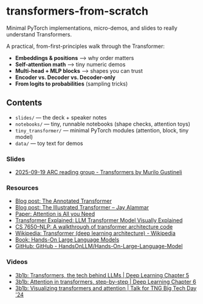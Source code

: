 # transformers-from-scratch
Minimal PyTorch implementations, micro-demos, and slides to really understand Transformers.

A practical, from-first-principles walk through the Transformer:
- **Embeddings & positions** --> why order matters
- **Self-attention math** --> tiny numeric demos
- **Multi-head + MLP blocks** --> shapes you can trust
- **Encoder vs. Decoder vs. Decoder-only**
- **From logits to probabilities** (sampling tricks)

## Contents
- `slides/` — the deck + speaker notes
- `notebooks/` — tiny, runnable notebooks (shape checks, attention toys)
- `tiny_transformer/` — minimal PyTorch modules (attention, block, tiny model)
- `data/` — toy text for demos
<!-- - `refs/` — links and reading -->


### Slides
- [2025-09-19 ARC reading group - Transformers by Murilo Gustineli](https://docs.google.com/presentation/d/1dvBlzhWdesJjfBf927McMLGC-5QeyEdZnbk9So2qxKc/edit?usp=sharing)

### Resources 
- [Blog post: The Annotated Transformer](https://nlp.seas.harvard.edu/annotated-transformer/)
- [Blog post: The Illustrated Transformer – Jay Alammar ](https://jalammar.github.io/illustrated-transformer/)
- [Paper: Attention is All you Need](https://proceedings.neurips.cc/paper_files/paper/2017/file/3f5ee243547dee91fbd053c1c4a845aa-Paper.pdf)
- [Transformer Explained: LLM Transformer Model Visually Explained](https://poloclub.github.io/transformer-explainer/)
- [CS 7650–NLP: A walkthrough of transformer architecture code](https://github.com/markriedl/transformer-walkthrough)
- [Wikipedia: Transformer (deep learning architecture) - Wikipedia](https://en.wikipedia.org/wiki/Transformer_(deep_learning_architecture))
- [Book: Hands-On Large Language Models](https://www.llm-book.com/)
- [GitHub: GitHub - HandsOnLLM/Hands-On-Large-Language-Model](https://github.com/HandsOnLLM/Hands-On-Large-Language-Models)

### Videos
- [3b1b: Transformers, the tech behind LLMs | Deep Learning Chapter 5](https://www.youtube.com/watch?v=wjZofJX0v4M)
- [3b1b: Attention in transformers, step-by-step | Deep Learning Chapter 6](https://www.youtube.com/watch?v=eMlx5fFNoYc)
- [3b1b: Visualizing transformers and attention | Talk for TNG Big Tech Day '24](https://www.youtube.com/watch?v=KJtZARuO3JY)
